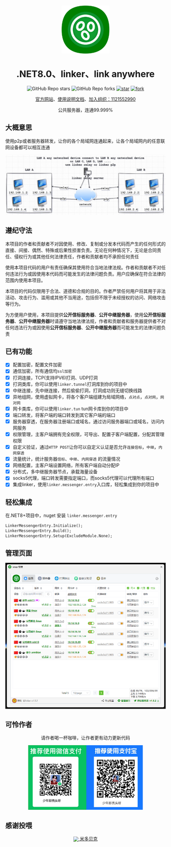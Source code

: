 
<!--
 * @Author: snltty
 * @Date: 2021-08-22 14:09:03
 * @LastEditors: snltty
 * @LastEditTime: 2022-11-21 16:36:26
 * @version: v1.0.0
 * @Descripttion: 功能说明
 * @FilePath: \client.service.ui.webd:\desktop\linker\README.md
-->
<div align="center">
<p><img src="./readme/logo.png" height="150"></p> 

# .NET8.0、linker、link anywhere

![GitHub Repo stars](https://img.shields.io/github/stars/snltty/linker?style=social)
![GitHub Repo forks](https://img.shields.io/github/forks/snltty/linker?style=social)
[![star](https://gitee.com/snltty/linker/badge/star.svg?theme=dark)](https://gitee.com/snltty/linker/stargazers)
[![fork](https://gitee.com/snltty/linker/badge/fork.svg?theme=dark)](https://gitee.com/snltty/linker/members)

<a href="https://linker.snltty.com">官方网站</a>、<a href="https://linker-doc.snltty.com">使用说明文档</a>、<a href="https://jq.qq.com/?_wv=1027&k=ucoIVfz4" target="_blank">加入组织：1121552990</a>

公共服务器，连通99.999%

</div>

## 大概意思

使用p2p或者服务器转发，让你的各个局域网连通起来，让各个局域网内的任意联网设备都可以相互连通

<div align="center">
<p><img src="./readme/linker.jpg"></p> 
</div>

## 遵纪守法
本项目的作者和贡献者不对因使用、修改、复制或分发本代码而产生的任何形式的直接、间接、偶然、特殊或后果性损害负责。无论在何种情况下，无论是合同责任、侵权行为或其他任何法律责任，作者和贡献者均不承担任何责任

使用本项目代码的用户有责任确保其使用符合当地法律法规。作者和贡献者不对任何违法行为或因使用本代码而可能发生的法律问题负责。用户应确保在符合法律的范围内使用本项目。

本项目的代码仅限用于合法、道德和合规的目的。作者严禁任何用户将其用于非法活动、攻击行为、滥用或其他不当用途，包括但不限于未经授权的访问、网络攻击等行为。

为方便用户使用，本项目提供**公开信标服务器**、**公开中继服务器**，使用**公开信标服务器**、**公开中继服务器**时请遵守当地法律法规，作者和贡献者和服务器提供者不对任何违法行为或因使用**公开信标服务器**、**公开中继服务器**而可能发生的法律问题负责

## 已有功能
- [x] 配置加密，配置文件加密
- [x] 通信加密，所有通信均`ssl加密`
- [x] 打洞连接，TCP(支持IPV6)打洞、UDP打洞
- [x] 打洞类库，你可以使用`linker.tunnel`打洞库到你的项目中
- [x] 中继连接，先中继连接，然后偷偷打洞，打洞成功则无缝切换线路
- [x] 异地组网，使用虚拟网卡，将各个客户端组建为局域网络，`点对点`，`点对网`，`网对网`
- [x] 网卡类库，你可以使用`linker.tun` tun网卡库到你的项目中
- [x] 端口转发，将客户端的端口转发到其它客户端的端口
- [x] 服务器穿透，在服务器注册端口或域名，通过访问服务器端口或域名，访问内网服务 
- [x] 权限管理，主客户端拥有完全权限，可导出、配置子客户端配置，分配其管理权限
- [x] 自定义验证，通过`HTTP POST`让你可以自定义认证是否允许`连接信标`，`中继`，`内网穿透`
- [x] 流量统计，统计服务器`信标`、`中继`、`内网穿透` 的流量情况
- [x] 网络配置，主客户端设置网络，所有客户端自动分配IP
- [x] 分布式，多中继服务器节点，承载海量设备
- [x] socks5代理，端口转发需要指定端口，而socks5代理可以代理所有端口
- [x] 集成linker，使用`linker.messenger.entry`入口库，轻松集成到你的项目中

## 轻松集成
在.NET8+项目中，nuget 安装 `linker.messenger.entry`
```
LinkerMessengerEntry.Initialize();
LinkerMessengerEntry.Build();
LinkerMessengerEntry.Setup(ExcludeModule.None);
```

## 管理页面

<div align="center">
<p><img src="./readme/full.png"></p> 
</div>

## 可怜作者

<div align="center">
请作者喝一杯咖啡，让作者更有动力更新代码
<p><img src="./readme/qr.jpg" width="360"></p> 
</div>

## 感谢投喂 

<div align="center">
<a href="https://mi-d.cn" target="_blank">
    <img src="https://mi-d.cn/wp-content/uploads/2021/12/cropped-1639494965-网站LOGO无字.png" width="40" style="vertical-align: middle;"> 米多贝克</a>
</div>

